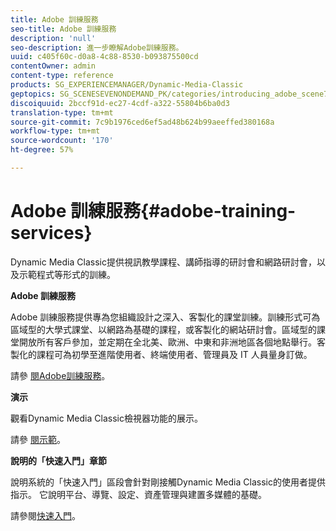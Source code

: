 ```yaml
---
title: Adobe 訓練服務
seo-title: Adobe 訓練服務
description: 'null'
seo-description: 進一步瞭解Adobe訓練服務。
uuid: c405f60c-d0a8-4c88-8530-b093875500cd
contentOwner: admin
content-type: reference
products: SG_EXPERIENCEMANAGER/Dynamic-Media-Classic
geptopics: SG_SCENESEVENONDEMAND_PK/categories/introducing_adobe_scene7
discoiquuid: 2bccf91d-ec27-4cdf-a322-55804b6ba0d3
translation-type: tm+mt
source-git-commit: 7c9b1976ced6ef5ad48b624b99aeeffed380168a
workflow-type: tm+mt
source-wordcount: '170'
ht-degree: 57%

---
```



# Adobe 訓練服務{#adobe-training-services}

Dynamic Media Classic提供視訊教學課程、講師指導的研討會和網路研討會，以及示範程式等形式的訓練。

**Adobe 訓練服務**

Adobe 訓練服務提供專為您組織設計之深入、客製化的課堂訓練。訓練形式可為區域型的大學式課堂、以網路為基礎的課程，或客製化的網站研討會。區域型的課堂開放所有客戶參加，並定期在全北美、歐洲、中東和非洲地區各個地點舉行。客製化的課程可為初學至進階使用者、終端使用者、管理員及 IT 人員量身訂做。

請參 [閱Adobe訓練服務](https://training.adobe.com/training.html)[](https://www.adobe.com/go/learn_sc7_trainingrequest_en)。

**演示**

觀看Dynamic Media Classic檢視器功能的展示。

請參 [閱示範](https://www.adobe.com/solutions/web-experience-management/rich-media-assets-demos.html)。

**說明的「快速入門」章節**

說明系統的「快速入門」區段會針對剛接觸Dynamic Media Classic的使用者提供指示。 它說明平台、導覽、設定、資產管理與建置多媒體的基礎。

請參閱[快速入門](dmc-platform-overview.md)。